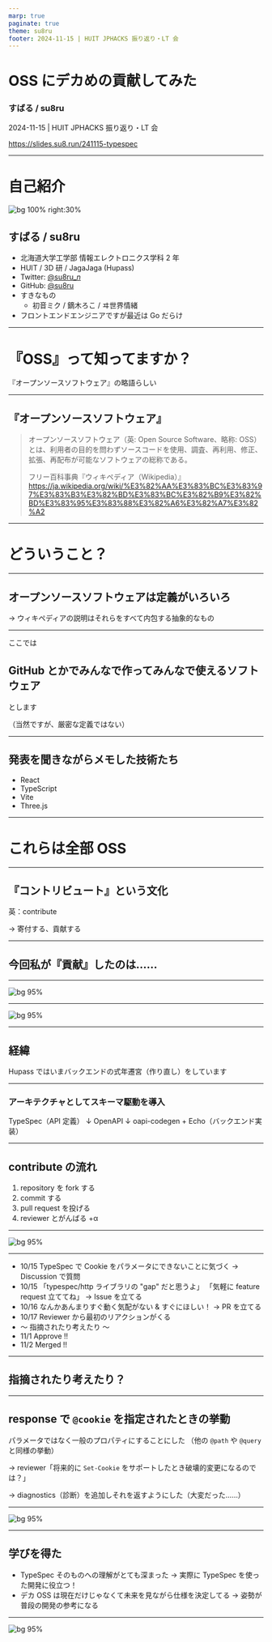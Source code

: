 ```yaml
---
marp: true
paginate: true
theme: su8ru
footer: 2024-11-15 | HUIT JPHACKS 振り返り・LT 会
---
```


# OSS にデカめの貢献してみた

### すばる / su8ru

2024-11-15 | HUIT JPHACKS 振り返り・LT 会

<https://slides.su8.run/241115-typespec>

---

<!--
header: OSS にデカめの貢献してみた | su8ru
-->

# 自己紹介

![bg 100% right:30%](https://su8.run/avatar?s=1080)

## すばる / su8ru

- 北海道大学工学部
  情報エレクトロニクス学科 2 年
- HUIT / 3D 研 / JagaJaga (Hupass)
- Twitter: [@su8ru\__n_](https://twitter.com/su8ru_n)
- GitHub: [@su8ru](https://github.com/su8ru)
- すきなもの
  - 初音ミク / 鏑木ろこ / ヰ世界情緒
- フロントエンドエンジニアですが最近は Go だらけ

---

# 『OSS』って知ってますか？

『オープンソースソフトウェア』の略語らしい

---

## 『オープンソースソフトウェア』

> オープンソースソフトウェア（英: Open Source Software、略称: OSS）とは、利用者の目的を問わずソースコードを使用、調査、再利用、修正、拡張、再配布が可能なソフトウェアの総称である。
>
> フリー百科事典『ウィキペディア（Wikipedia）』
> <https://ja.wikipedia.org/wiki/%E3%82%AA%E3%83%BC%E3%83%97%E3%83%B3%E3%82%BD%E3%83%BC%E3%82%B9%E3%82%BD%E3%83%95%E3%83%88%E3%82%A6%E3%82%A7%E3%82%A2>

---

# どういうこと？

---

## オープンソースソフトウェアは定義がいろいろ

→ ウィキペディアの説明はそれらをすべて内包する抽象的なもの

---

ここでは

## GitHub とかでみんなで作ってみんなで使えるソフトウェア

とします

（当然ですが、厳密な定義ではない）

---

## 発表を聞きながらメモした技術たち

- React
- TypeScript
- Vite
- Three.js

---

# これらは全部 OSS

---

## 『コントリビュート』という文化

英：contribute

→ 寄付する、貢献する

---

## 今回私が『貢献』したのは……

---

![bg 95%](images/typespec.png)

---

![bg 95%](images/typespec-lp.png)

---

## 経緯

Hupass ではいまバックエンドの式年遷宮（作り直し）をしています

---

### アーキテクチャとしてスキーマ駆動を導入

TypeSpec（API 定義）
↓
OpenAPI
↓
oapi-codegen + Echo（バックエンド実装）

---

## contribute の流れ

1. repository を fork する
2. commit する
3. pull request を投げる
4. reviewer とがんばる +α

---

![bg 95%](images/pull-request.png)

---

- 10/15 TypeSpec で Cookie をパラメータにできないことに気づく
  → Discussion で質問
- 10/15 「typespec/http ライブラリの "gap" だと思うよ」
  「気軽に feature request 立ててね」
  → Issue を立てる
- 10/16 なんかあんまりすぐ動く気配がない & すぐにほしい！
  → PR を立てる
- 10/17 Reviewer から最初のリアクションがくる
- 〜 指摘されたり考えたり 〜
- 11/1 Approve !!
- 11/2 Merged !!

---

## 指摘されたり考えたり？

---

## response で `@cookie` を指定されたときの挙動

パラメータではなく一般のプロパティにすることにした
（他の `@path` や `@query` と同様の挙動）

→ reviewer「将来的に `Set-Cookie` をサポートしたとき破壊的変更になるのでは？」

→ diagnostics（診断）を追加しそれを返すようにした（大変だった……）

---

![bg 95%](images/response-cookie.png)

---

## 学びを得た

- TypeSpec そのものへの理解がとても深まった
  → 実際に TypeSpec を使った開発に役立つ！
- デカ OSS は現在だけじゃなくて未来を見ながら仕様を決定してる
  → 姿勢が普段の開発の参考になる

---

![bg 95%](images/profile.png)

